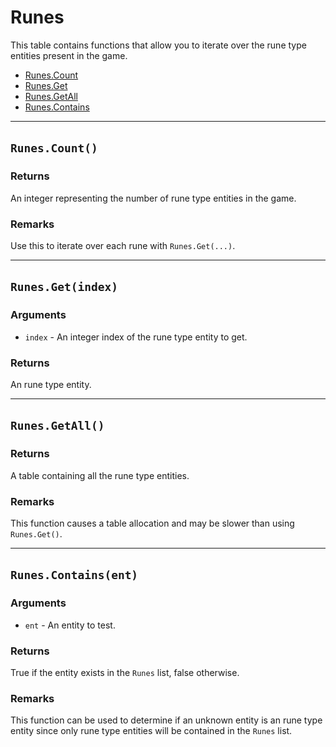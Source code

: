 # Runes

This table contains functions that allow you to iterate over the rune type entities present in the game.

* [Runes.Count](https://hake.me/docs/entity-lists/runes#runes-count)
* [Runes.Get](https://hake.me/docs/entity-lists/runes#runes-get-index)
* [Runes.GetAll](https://hake.me/docs/entity-lists/runes#runes-getall)
* [Runes.Contains](https://hake.me/docs/entity-lists/runes#runes-contains-ent)

---

## `Runes.Count()`​

### Returns

An integer representing the number of rune type entities in the game.

### Remarks

Use this to iterate over each rune with `Runes.Get(...)`​.

---

## `Runes.Get(index)`​

### Arguments

* ​`index`​ - An integer index of the rune type entity to get.

### Returns

An rune type entity.

---

## `Runes.GetAll()`​

### Returns

A table containing all the rune type entities.

### Remarks

This function causes a table allocation and may be slower than using `Runes.Get()`​.

---

## `Runes.Contains(ent)`​

### Arguments

* ​`ent`​ - An entity to test.

### Returns

True if the entity exists in the `Runes`​ list, false otherwise.

### Remarks

This function can be used to determine if an unknown entity is an rune type entity since only rune type entities will be contained in the `Runes`​ list.
